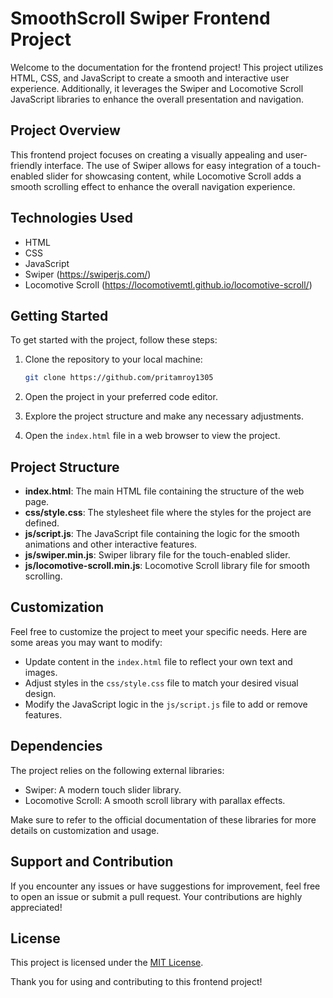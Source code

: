 # SmoothScroll Swiper Frontend Project 

Welcome to the documentation for the frontend project! This project utilizes HTML, CSS, and JavaScript to create a smooth and interactive user experience. Additionally, it leverages the Swiper and Locomotive Scroll JavaScript libraries to enhance the overall presentation and navigation.

## Project Overview

This frontend project focuses on creating a visually appealing and user-friendly interface. The use of Swiper allows for easy integration of a touch-enabled slider for showcasing content, while Locomotive Scroll adds a smooth scrolling effect to enhance the overall navigation experience.

## Technologies Used

- HTML
- CSS
- JavaScript
- Swiper (https://swiperjs.com/)
- Locomotive Scroll (https://locomotivemtl.github.io/locomotive-scroll/)

## Getting Started

To get started with the project, follow these steps:

1. Clone the repository to your local machine:

   ```bash
   git clone https://github.com/pritamroy1305
   ```

2. Open the project in your preferred code editor.

3. Explore the project structure and make any necessary adjustments.

4. Open the `index.html` file in a web browser to view the project.

## Project Structure

- **index.html**: The main HTML file containing the structure of the web page.
- **css/style.css**: The stylesheet file where the styles for the project are defined.
- **js/script.js**: The JavaScript file containing the logic for the smooth animations and other interactive features.
- **js/swiper.min.js**: Swiper library file for the touch-enabled slider.
- **js/locomotive-scroll.min.js**: Locomotive Scroll library file for smooth scrolling.

## Customization

Feel free to customize the project to meet your specific needs. Here are some areas you may want to modify:

- Update content in the `index.html` file to reflect your own text and images.
- Adjust styles in the `css/style.css` file to match your desired visual design.
- Modify the JavaScript logic in the `js/script.js` file to add or remove features.

## Dependencies

The project relies on the following external libraries:

- Swiper: A modern touch slider library.
- Locomotive Scroll: A smooth scroll library with parallax effects.

Make sure to refer to the official documentation of these libraries for more details on customization and usage.

## Support and Contribution

If you encounter any issues or have suggestions for improvement, feel free to open an issue or submit a pull request. Your contributions are highly appreciated!

## License

This project is licensed under the [MIT License](LICENSE.md).

Thank you for using and contributing to this frontend project!
